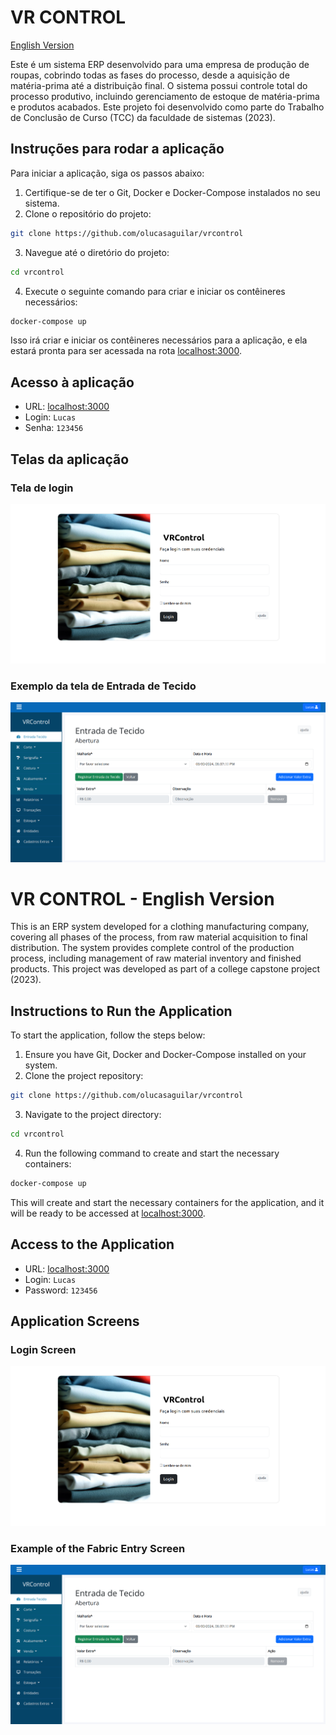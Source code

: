 # VR CONTROL

[English Version](#vr-control---english-version)

Este é um sistema ERP desenvolvido para uma empresa de produção de roupas, cobrindo todas as fases do processo, desde a aquisição de matéria-prima até a distribuição final. O sistema possui controle total do processo produtivo, incluindo gerenciamento de estoque de matéria-prima e produtos acabados. Este projeto foi desenvolvido como parte do Trabalho de Conclusão de Curso (TCC) da faculdade de sistemas (2023).

## Instruções para rodar a aplicação

Para iniciar a aplicação, siga os passos abaixo:

1. Certifique-se de ter o Git, Docker e Docker-Compose instalados no seu sistema.
2. Clone o repositório do projeto:

```bash
git clone https://github.com/olucasaguilar/vrcontrol
```

3. Navegue até o diretório do projeto:

```bash
cd vrcontrol
```

4. Execute o seguinte comando para criar e iniciar os contêineres necessários:

```bash
docker-compose up
```

Isso irá criar e iniciar os contêineres necessários para a aplicação, e ela estará pronta para ser acessada na rota [localhost:3000](http://localhost:3000).

## Acesso à aplicação

- URL: [localhost:3000](http://localhost:3000)
- Login: `Lucas`
- Senha: `123456`

## Telas da aplicação

### Tela de login
![Tela de login](app/assets/images/print1.png)

### Exemplo da tela de Entrada de Tecido
![Tela de Entrada de Tecido](app/assets/images/print2.png)

# VR CONTROL - English Version

This is an ERP system developed for a clothing manufacturing company, covering all phases of the process, from raw material acquisition to final distribution. The system provides complete control of the production process, including management of raw material inventory and finished products. This project was developed as part of a college capstone project (2023).

## Instructions to Run the Application

To start the application, follow the steps below:

1. Ensure you have Git, Docker and Docker-Compose installed on your system.
2. Clone the project repository:

```bash
git clone https://github.com/olucasaguilar/vrcontrol
```

3. Navigate to the project directory:

```bash
cd vrcontrol
```

4. Run the following command to create and start the necessary containers:

```bash
docker-compose up
```

This will create and start the necessary containers for the application, and it will be ready to be accessed at [localhost:3000](http://localhost:3000).

## Access to the Application

- URL: [localhost:3000](http://localhost:3000)
- Login: `Lucas`
- Password: `123456`

## Application Screens

### Login Screen
![Login Screen](app/assets/images/print1.png)

### Example of the Fabric Entry Screen
![Fabric Entry Screen](app/assets/images/print2.png)
